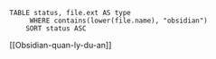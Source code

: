 ```dataview
TABLE status, file.ext AS type
     WHERE contains(lower(file.name), "obsidian")
    SORT status ASC
```
[[Obsidian-quan-ly-du-an]]